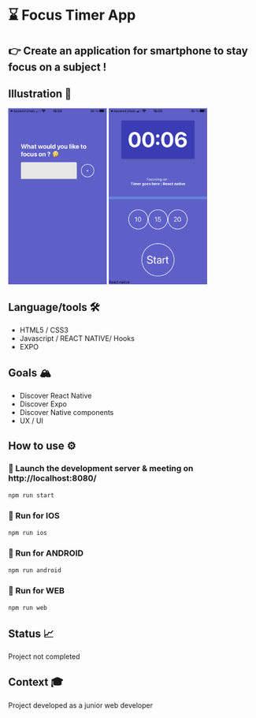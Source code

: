 #  :hourglass: Focus Timer App

## 👉 Create an application for smartphone to stay focus on a subject !

## Illustration 📸
<img src="./screenshot.png" width="200">  <img src="./screenshot1.png" width="200">

## Language/tools 🛠
- HTML5 / CSS3
- Javascript / REACT NATIVE/ Hooks
- EXPO
  

## Goals 🏔
- Discover React Native
- Discover Expo
- Discover Native components
- UX / UI

## How to use ⚙️

### 🔗 Launch the development server & meeting on http://localhost:8080/
``` javascript
npm run start
```

### 🔗  Run for IOS
``` javascript
npm run ios
```
### 🔗  Run for ANDROID
``` javascript
npm run android
```
### 🔗  Run for WEB
``` javascript
npm run web
```

## Status 📈
Project not completed

## Context 🎓
Project developed as a junior web developer

